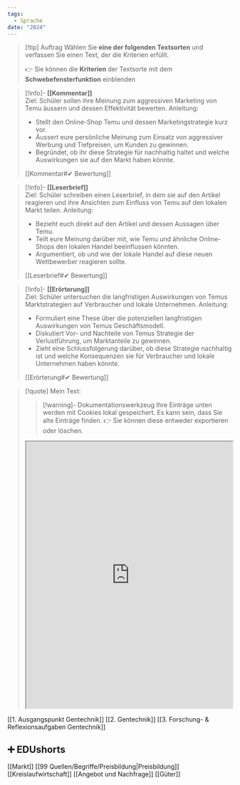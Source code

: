 ```yaml
---
tags:
  - Sprache
date: "2024"
---
```


>[!tip] Auftrag
>Wählen Sie **eine der folgenden Textsorten** und verfassen Sie einen Text, der die Kriterien erfüllt.
>
>👉 Sie können die **Kriterien** der Textsorte mit dem **Schwebefensterfunktion** einblenden

>[!info]- **[[Kommentar]]**  
>Ziel: Schüler sollen ihre Meinung zum aggressiven Marketing von Temu äussern und dessen Effektivität bewerten.
>Anleitung:  
>- Stellt den Online-Shop Temu und dessen Marketingstrategie kurz vor.
>- Äussert eure persönliche Meinung zum Einsatz von aggressiver Werbung und Tiefpreisen, um Kunden zu gewinnen.
>- Begründet, ob ihr diese Strategie für nachhaltig haltet und welche Auswirkungen sie auf den Markt haben könnte.
>
>[[Kommentar#✔ Bewertung]]

>[!info]- **[[Leserbrief]]**  
>Ziel: Schüler schreiben einen Leserbrief, in dem sie auf den Artikel reagieren und ihre Ansichten zum Einfluss von Temu auf den lokalen Markt teilen.
>Anleitung:  
>- Bezieht euch direkt auf den Artikel und dessen Aussagen über Temu.
>- Teilt eure Meinung darüber mit, wie Temu und ähnliche Online-Shops den lokalen Handel beeinflussen könnten.
>- Argumentiert, ob und wie der lokale Handel auf diese neuen Wettbewerber reagieren sollte.
>
>[[Leserbrief#✔ Bewertung]]

>[!info]- **[[Erörterung]]**  
>Ziel: Schüler untersuchen die langfristigen Auswirkungen von Temus Marktstrategien auf Verbraucher und lokale Unternehmen.
>Anleitung:  
>- Formuliert eine These über die potenziellen langfristigen Auswirkungen von Temus Geschäftsmodell.
>- Diskutiert Vor- und Nachteile von Temus Strategie der Verlustführung, um Marktanteile zu gewinnen.
>- Zieht eine Schlussfolgerung darüber, ob diese Strategie nachhaltig ist und welche Konsequenzen sie für Verbraucher und lokale Unternehmen haben könnte.
>
>[[Erörterung#✔ Bewertung]]


   >[!quote] Mein Text:
>>[!warning]- Dokumentationswerkzeug 
>Ihre Einträge unten werden mit Cookies lokal gespeichert. Es kann sein, dass Sie alte Einträge finden. 
>👉 Sie können diese entweder exportieren oder löschen.
>
><iframe width="100%" height="600" src="https://app.Lumi.education/run/KWcs8f" allowfullscreen allow="geolocation *; autoplay; encrypted-media"></iframe>

[[1. Ausgangspunkt Gentechnik]]
[[2. Gentechnik]]
[[3. Forschung- & Reflexionsaufgaben Gentechnik]]

## ➕ EDUshorts
[[Markt]]
[[99 Quellen/Begriffe/Preisbildung|Preisbildung]]
[[Kreislaufwirtschaft]]
[[Angebot und Nachfrage]]
[[Güter]]
